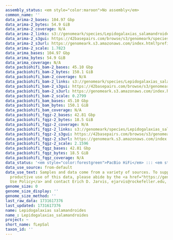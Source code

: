 ```yaml
---
assembly_status: <em style="color:maroon">No assembly</em>
common_name: ''
data_arima-2_bases: 104.97 Gbp
data_arima-2_bytes: 54.9 GiB
data_arima-2_coverage: N/A
data_arima-2_links: s3://genomeark/species/Lepidogalaxias_salamandroides/fLepSal2/genomic_data/arima/<br>
data_arima-2_s3gui: https://42basepairs.com/browse/s3/genomeark/species/Lepidogalaxias_salamandroides/fLepSal2/genomic_data/arima/
data_arima-2_s3url: https://genomeark.s3.amazonaws.com/index.html?prefix=species/Lepidogalaxias_salamandroides/fLepSal2/genomic_data/arima/
data_arima-2_scale: 1.7823
data_arima_bases: 104.97 Gbp
data_arima_bytes: 54.9 GiB
data_arima_coverage: N/A
data_pacbiohifi_bam-2_bases: 45.10 Gbp
data_pacbiohifi_bam-2_bytes: 150.1 GiB
data_pacbiohifi_bam-2_coverage: N/A
data_pacbiohifi_bam-2_links: s3://genomeark/species/Lepidogalaxias_salamandroides/fLepSal2/genomic_data/pacbio_hifi/<br>
data_pacbiohifi_bam-2_s3gui: https://42basepairs.com/browse/s3/genomeark/species/Lepidogalaxias_salamandroides/fLepSal2/genomic_data/pacbio_hifi/
data_pacbiohifi_bam-2_s3url: https://genomeark.s3.amazonaws.com/index.html?prefix=species/Lepidogalaxias_salamandroides/fLepSal2/genomic_data/pacbio_hifi/
data_pacbiohifi_bam-2_scale: 0.2799
data_pacbiohifi_bam_bases: 45.10 Gbp
data_pacbiohifi_bam_bytes: 150.1 GiB
data_pacbiohifi_bam_coverage: N/A
data_pacbiohifi_fqgz-2_bases: 42.81 Gbp
data_pacbiohifi_fqgz-2_bytes: 18.5 GiB
data_pacbiohifi_fqgz-2_coverage: N/A
data_pacbiohifi_fqgz-2_links: s3://genomeark/species/Lepidogalaxias_salamandroides/fLepSal2/genomic_data/pacbio_hifi/<br>
data_pacbiohifi_fqgz-2_s3gui: https://42basepairs.com/browse/s3/genomeark/species/Lepidogalaxias_salamandroides/fLepSal2/genomic_data/pacbio_hifi/
data_pacbiohifi_fqgz-2_s3url: https://genomeark.s3.amazonaws.com/index.html?prefix=species/Lepidogalaxias_salamandroides/fLepSal2/genomic_data/pacbio_hifi/
data_pacbiohifi_fqgz-2_scale: 2.1596
data_pacbiohifi_fqgz_bases: 42.81 Gbp
data_pacbiohifi_fqgz_bytes: 18.5 GiB
data_pacbiohifi_fqgz_coverage: N/A
data_status: '<em style="color:forestgreen">PacBio HiFi</em> ::: <em style="color:forestgreen">Arima</em>'
data_use_source: from-default
data_use_text: Samples and data come from a variety of sources. To support fair and
  productive use of this data, please abide by the <a href="https://genome10k.soe.ucsc.edu/data-use-policies/">Data
  Use Policy</a> and contact Erich D. Jarvis, ejarvis@rockefeller.edu, with any questions.
genome_size: 0
genome_size_display: ''
genome_size_method: ''
last_raw_data: 1731617376
last_updated: 1731617376
name: Lepidogalaxias salamandroides
name_: Lepidogalaxias_salamandroides
project: ~
short_name: fLepSal
taxon_id: ''
---
```

